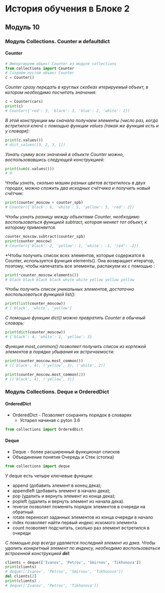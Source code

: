 # История обучения в Блоке 2

## Модуль 10

### Модуль Collections. Counter и defaultdict

#### Counter

```python
# Импортируем объект Counter из модуля collections
from collections import Counter
# Создаём пустой объект Counter
c = Counter()
```



*Counter сразу передать в круглых скобках итерируемый объект, в котором необходимо посчитать значения:*

```python
c = Counter(cars)
print(c)
# Counter({'red': 3, 'black': 3, 'blue': 2, 'white': 1})
```
*В этой конструкции мы сначала получаем элементы (число раз, когда встретился ключ) с помощью функции values (такая же функция есть и у словаря):*

```python
print(c.values())
# dict_values([3, 2, 3, 1])
```

*Узнать сумму всех значений в объекте Counter можно, воспользовавшись следующей конструкцией:*

```python
print(sum(c.values()))
# 9
```

*Чтобы узнать, сколько машин разных цветов встретилось в двух городах, можно сложить два исходных счётчика и получить новый счётчик:*

```python
print(counter_moscow + counter_spb)
# Counter({'black': 6, 'white': 5, 'yellow': 5, 'red': 2})
```
*Чтобы узнать разницу между объектами Counter, необходимо воспользоваться функцией subtract, которая меняет тот объект, к которому применяется.*

```python
counter_moscow.subtract(counter_spb)
print(counter_moscow)
# Counter({'black': 2, 'yellow': 1, 'white': -1, 'red': -2})
```

*Чтобы получить список всех элементов, которые содержатся в Counter, используется функция elements(). Она возвращает итератор, поэтому, чтобы напечатать все элементы, распакуем их с помощью *:*

```python
print(*counter_moscow.elements())
# black black black black white white yellow yellow yellow
```

*Чтобы получить список уникальных элементов, достаточно воспользоваться функцией list():*

```python
print(list(counter_moscow))
# ['black', 'white', 'yellow']
```

*С помощью функции dict() можно превратить Counter в обычный словарь:*

```python
print(dict(counter_moscow))
# {'black': 4, 'white': 2, 'yellow': 3}
```

*Функция most_common() позволяет получить список из кортежей элементов в порядке убывания их встречаемости:*

```python
print(counter_moscow.most_common())
# [('black', 4), ('yellow', 3), ('white', 2)]

print(counter_moscow.most_common(2))
# [('black', 4), ('yellow', 3)]
```


### Модуль Collections. Deque и OrderedDict

#### OrderedDict

- OrderedDict - Позволяет сохранять порядок в словарях
  - Устарел начиная с pyton 3.6

```python
from collections import OrderedDict
```

#### Deque
- Deque -  более расширенный функционал списков
- Объединение понятия Очередь и Стек (стопка)

```python
from collections import deque
```
У deque есть четыре ключевые функции:
- append (добавить элемент в конец дека);
- appendleft (добавить элемент в начало дека);
- pop (удалить и вернуть элемент из конца дека);
- popleft (удалить и вернуть элемент из начала дека).
- reverse позволяет поменять порядок элементов в очереди на обратный
- rotate переносит заданных элементов из конца очереди в начало
- index позволяет найти первый индекс искомого элемента
- count позволяет подсчитать, сколько раз элемент встретился в очереди

*С помощью pop всегда удаляется последний элемент из дэка. Чтобы удалить конкретный элемент по индексу, необходимо воспользоваться встроенной конструкцией **del**:*
```python
clients = deque(['Ivanov', 'Petrov', 'Smirnov', 'Tikhonova'])
print(clients)
# deque(['Ivanov', 'Petrov', 'Smirnov', 'Tikhonova'])
del clients[2]
print(clients)
# deque(['Ivanov', 'Petrov', 'Tikhonova'])
```

